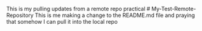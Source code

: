 This is my pulling updates from a remote repo practical # My-Test-Remote-Repository
This is me making a change to the README.md file and praying that somehow I can pull it into the local repo
